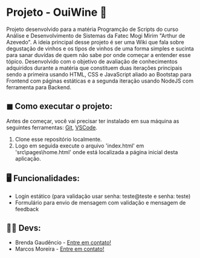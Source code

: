 # Projeto - OuiWine 🍷
Projeto desenvolvido para a matéria Programção de Scripts do curso Análise e Desenvolvimento de Sistemas da Fatec Mogi Mirim "Arthur de Azevedo". A ideia principal desse projeto é ser uma Wiki que fala sobre degustação de vinhos e os tipos de vinhos de uma forma simples e sucinta para sanar duvídas de quem não sabe por onde começar a entender esse tópico. 
Desenvolvido com o objetivo de avaliação de conhecimentos adquiridos durante a matéria que constituem duas iterações principais sendo a primeira usando HTML, CSS e JavaScript aliado ao Bootstap para Frontend com páginas estáticas e a segunda iteração usando NodeJS com ferramenta para Backend.

## ◼ Como executar o projeto:
Antes de começar, você vai precisar ter instalado em sua máquina as seguintes ferramentas:
[Git](https://git-scm.com), [VSCode](https://code.visualstudio.com/).
1. Clone esse repositório localmente.
2. Logo em seguida execute o arquivo 'index.html' em 'src\pages\home.html' onde está localizada a página inicial desta aplicação.

## 🖥 Funcionalidades:
* Login estático (para validação usar senha: teste@teste e senha: teste)
* Formulário para envio de mensagem com validação e mensagem de feedback

## 👩‍💻 Devs:
* Brenda Gaudêncio - [Entre em contato!](https://github.com/brendagaudencio)
* Marcos Moreira - [Entre em contato!](https://github.com/JamalShadowDev)
